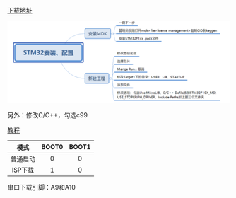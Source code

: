 [下载地址](https://guanghou-my.sharepoint.com/:f:/g/personal/chenghello_get365_pw/EhgWI9ibjTFDq1Mab3wvyFsBaLrZJ9T5qW_1DghwHX-Ruw)

![1566286165329](assets/1566286165329.png)

另外：修改C/C++，勾选c99

[教程](https://www.cnblogs.com/firege/p/5748260.html)

|   模式   | BOOT0 | BOOT1 |
| :------: | :---: | :---: |
| 普通启动 |   0   |   0   |
| ISP下载  |   1   |   0   |

串口下载引脚：A9和A10